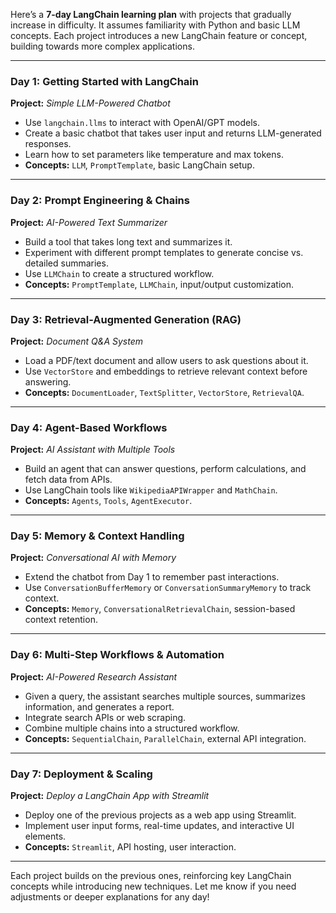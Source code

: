 Here’s a **7-day LangChain learning plan** with projects that gradually increase in difficulty. It assumes familiarity with Python and basic LLM concepts. Each project introduces a new LangChain feature or concept, building towards more complex applications.  

---

### **Day 1: Getting Started with LangChain**  
**Project:** *Simple LLM-Powered Chatbot*  
- Use `langchain.llms` to interact with OpenAI/GPT models.  
- Create a basic chatbot that takes user input and returns LLM-generated responses.  
- Learn how to set parameters like temperature and max tokens.  
- **Concepts:** `LLM`, `PromptTemplate`, basic LangChain setup.  

---

### **Day 2: Prompt Engineering & Chains**  
**Project:** *AI-Powered Text Summarizer*  
- Build a tool that takes long text and summarizes it.  
- Experiment with different prompt templates to generate concise vs. detailed summaries.  
- Use `LLMChain` to create a structured workflow.  
- **Concepts:** `PromptTemplate`, `LLMChain`, input/output customization.  

---

### **Day 3: Retrieval-Augmented Generation (RAG)**  
**Project:** *Document Q&A System*  
- Load a PDF/text document and allow users to ask questions about it.  
- Use `VectorStore` and embeddings to retrieve relevant context before answering.  
- **Concepts:** `DocumentLoader`, `TextSplitter`, `VectorStore`, `RetrievalQA`.  

---

### **Day 4: Agent-Based Workflows**  
**Project:** *AI Assistant with Multiple Tools*  
- Build an agent that can answer questions, perform calculations, and fetch data from APIs.  
- Use LangChain tools like `WikipediaAPIWrapper` and `MathChain`.  
- **Concepts:** `Agents`, `Tools`, `AgentExecutor`.  

---

### **Day 5: Memory & Context Handling**  
**Project:** *Conversational AI with Memory*  
- Extend the chatbot from Day 1 to remember past interactions.  
- Use `ConversationBufferMemory` or `ConversationSummaryMemory` to track context.  
- **Concepts:** `Memory`, `ConversationalRetrievalChain`, session-based context retention.  

---

### **Day 6: Multi-Step Workflows & Automation**  
**Project:** *AI-Powered Research Assistant*  
- Given a query, the assistant searches multiple sources, summarizes information, and generates a report.  
- Integrate search APIs or web scraping.  
- Combine multiple chains into a structured workflow.  
- **Concepts:** `SequentialChain`, `ParallelChain`, external API integration.  

---

### **Day 7: Deployment & Scaling**  
**Project:** *Deploy a LangChain App with Streamlit*  
- Deploy one of the previous projects as a web app using Streamlit.  
- Implement user input forms, real-time updates, and interactive UI elements.  
- **Concepts:** `Streamlit`, API hosting, user interaction.  

---

Each project builds on the previous ones, reinforcing key LangChain concepts while introducing new techniques. Let me know if you need adjustments or deeper explanations for any day!